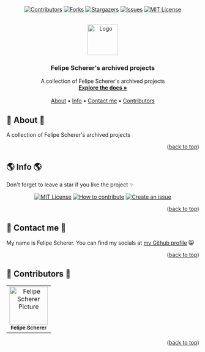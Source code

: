 <a name="readme-top"></a>

<div align="center">

[![Contributors][contributors-shield]][contributors-url]
[![Forks][forks-shield]][forks-url]
[![Stargazers][stars-shield]][stars-url]
[![Issues][issues-shield]][issues-url]
[![MIT License][license-shield]][license-url]

  <br />
  <a href="https://github.com/fescherer/archived">
    <img src="https://github.com/fescherer/archived/assets/62115215/e6ded386-a75a-42c3-93a4-f6a890418cf2" alt="Logo" width="80" height="80">
  </a>

<h3 align="center">Felipe Scherer's archived projects</h3>

<p align="center">

A collection of Felipe Scherer's archived projects
<br />
<a href="https://github.com/fescherer/archived"><strong>Explore the docs »</strong></a>
<br />
<br />
<a href="#about">About</a>
•
<a href="#info">Info</a>
•
<a href="#contact">Contact me</a>
•
<a href="#contributors">Contributors</a>

</p>
</div>

<!-- **********************🐲About🐲********************** -->

<a name="about"></a>

## 📕 About 📕

A collection of Felipe Scherer's archived projects

<p align="right">(<a href="#readme-top">back to top</a>)</p>

<!-- **********************🐲Info🐲********************** -->

<a name="info"></a>

## 🌎 Info 🌎

Don't forget to leave a star if you like the project ✨

<div align="center">

[![MIT License][license-shield]][license-url]
[![How to contribute][info-contribute-shield]][info-contribute-url]
[![Create an issue][info-issues-shield]][info-issues-url]

</div>

<p align="right">(<a href="#readme-top">back to top</a>)</p>

<!-- **********************🐲Contact Me🐲********************** -->
<a name="contact"></a>

## 💬 Contact me 💬

My name is Felipe Scherer. You can find my socials at [my Github profile](https://github.com/fescherer) 😸

<p align="right">(<a href="#readme-top">back to top</a>)</p>

<!-- **********************🐲Contributors🐲********************** -->

<a name="contributors"></a>

## 🤗 Contributors 🤗

<table>
  <tr>
    <td align="center">
      <a href="https://github.com/fescherer">
        <img src="https://github.com/fescherer.png" width="100px;" alt="Felipe Scherer Picture"/><br>
        <sub>
          <b>Felipe Scherer</b>
        </sub>
      </a>
    </td>
  </tr>
</table>

<p align="right">(<a href="#readme-top">back to top</a>)</p>

<!-- Badges and Badges Link -->
[contributors-shield]: https://img.shields.io/github/contributors/fescherer/rocketseat-challenges.svg?style=for-the-badge
[contributors-url]: https://github.com/fescherer/rocketseat-challenges/graphs/contributors
[forks-shield]: https://img.shields.io/github/forks/fescherer/rocketseat-challenges.svg?style=for-the-badge
[forks-url]: https://github.com/fescherer/rocketseat-challenges/network/members
[stars-shield]: https://img.shields.io/github/stars/fescherer/rocketseat-challenges.svg?style=for-the-badge
[stars-url]: https://github.com/fescherer/rocketseat-challenges/stargazers
[issues-shield]: https://img.shields.io/github/issues/fescherer/rocketseat-challenges.svg?style=for-the-badge
[issues-url]: https://github.com/fescherer/rocketseat-challenges/issues

[license-shield]: https://img.shields.io/github/license/fescherer/rocketseat-challenges.svg?style=for-the-badge
[license-url]: https://github.com/fescherer/rocketseat-challenges/blob/master/LICENSE
[info-contribute-shield]: https://img.shields.io/badge/👋-How%20to%20contribute-blue.svg?style=for-the-badge
[info-contribute-url]: https://github.com/fescherer/utils/blob/main/CONTRIBUTING.md
[info-issues-shield]: https://img.shields.io/badge/🐞-How%20to%20create%20an%20issue-blue.svg?style=for-the-badge
[info-issues-url]: https://github.com/fescherer/utils/blob/main/ISSUE.md
